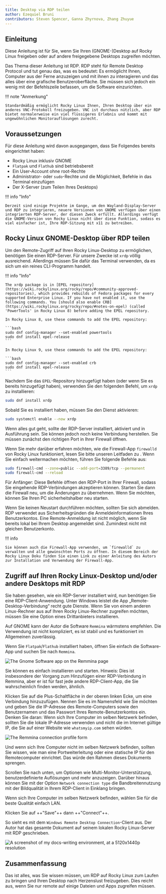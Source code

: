 ```yaml
---
title: Desktop via RDP teilen
author: Ezequiel Bruni
contributors: Steven Spencer, Ganna Zhyrnova, Zhang Zhuyue
---
```


## Einleitung

Diese Anleitung ist für Sie, wenn Sie Ihren (GNOME-)Desktop auf Rocky Linux freigeben oder auf andere freigegebene Desktops zugreifen möchten.

Das Thema dieser Anleitung ist RDP. RDP steht für Remote Desktop Protocol und tut genau das, was es bedeutet: Es ermöglicht Ihnen, Computer aus der Ferne anzuzeigen und mit ihnen zu interagieren und das alles über eine grafische Benutzeroberfläche. Sie müssen sich jedoch ein wenig mit der Befehlszeile befassen, um die Software einzurichten.

!!! note "Anmerkung"

```
Standardmäßig ermöglicht Rocky Linux Ihnen, Ihren Desktop über ein anderes VNC-Protokoll freizugeben. VNC ist durchaus nützlich, aber RDP bietet normalerweise ein viel flüssigeres Erlebnis und kommt mit ungewöhnlichen Monitorauflösungen zurecht.
```

## Voraussetzungen

Für diese Anleitung wird davon ausgegangen, dass Sie Folgendes bereits eingerichtet haben:

- Rocky Linux inklusiv GNOME
- `Flatpak` und `Flathub` sind betriebsbereit
- Ein User-Account ohne root-Rechte
- Administrator- oder `sudo`-Rechte und die Möglichkeit, Befehle in das Terminal einzufügen
- Der X-Server (zum Teilen Ihres Desktops)

!!! info "Info"

```
Derzeit sind einige Projekte im Gange, um den Wayland-Display-Server und RDP zu integrieren, neuere Versionen von GNOME verfügen über einen integrierten RDP-Server, der diesen Zweck erfüllt. Allerdings verfügt die GNOME-Version von Rocky Linux nicht über diese Funktion, sodass es viel einfacher ist, Ihre RDP-Sitzung mit x11 zu betreiben.
```

## Rocky Linux GNOME-Desktop über RDP teilen

Um den Remote-Zugriff auf Ihren Rocky Linux-Desktop zu ermöglichen, benötigen Sie einen RDP-Server. Für unsere Zwecke ist `xrdp` völlig ausreichend. Allerdings müssen Sie dafür das Terminal verwenden, da es sich um ein reines CLI-Programm handelt.

!!! info "Info"

````
The xrdp package is in [EPEL repository](https://wiki.rockylinux.org/rocky/repo/#community-approved-repositories), which provides rebuilds of Fedora packages for every supported Enterprise Linux. If you have not enabled it, use the following commands. You [should also enable CRB](https://wiki.rockylinux.org/rocky/repo/#notes-on-epel) (called 'PowerTools' in Rocky Linux 8) before adding the EPEL repository.

In Rocky Linux 8, use these commands to add the EPEL repository:

```bash
sudo dnf config-manager --set-enabled powertools
sudo dnf install epel-release
```

In Rocky Linux 9, use these commands to add the EPEL repository:

```bash
sudo dnf config-manager --set-enabled crb
sudo dnf install epel-release
```
````

Nachdem Sie das `EPEL`-Repository hinzugefügt haben (oder wenn Sie es bereits hinzugefügt haben), verwenden Sie den folgenden Befehl, um `xrdp` zu installieren:

```bash
sudo dnf install xrdp
```

Sobald Sie es installiert haben, müssen Sie den Dienst aktivieren:

```bash
sudo systemctl enable --now xrdp
```

Wenn alles gut geht, sollte der RDP-Server installiert, aktiviert und in Ausführung sein. Sie können jedoch noch keine Verbindung herstellen. Sie müssen zunächst den richtigen Port in Ihrer Firewall öffnen.

Wenn Sie mehr darüber erfahren möchten, wie die Firewall-App `firewalld` von Rocky Linux funktioniert, lesen Sie bitte unseren Leitfaden zu
. Wenn Sie einfach weitermachen möchten, führen Sie folgende Befehle aus:

```bash
sudo firewall-cmd --zone=public --add-port=3389/tcp --permanent
sudo firewall-cmd --reload
```

Für Anfänger: Diese Befehle öffnen den RDP-Port in Ihrer Firewall, sodass Sie eingehende RDP-Verbindungen akzeptieren können. Starten Sie dann die Firewall neu, um die Änderungen zu übernehmen. Wenn Sie möchten, können Sie Ihren PC sicherheitshalber neu starten.

Wenn Sie keinen Neustart durchführen möchten, sollten Sie sich abmelden. RDP verwendet aus Sicherheitsgründen die Anmeldeinformationen Ihres Benutzerkontos. Eine Remote-Anmeldung ist nicht möglich, wenn Sie bereits lokal bei Ihrem Desktop angemeldet sind. Zumindest nicht mit gleichen Benutzerkonto.

!!! info

```
Sie können auch die Firewall-App verwenden, um `firewalld` zu verwalten und alle gewünschten Ports zu öffnen. In diesem Bereich der Rocky Linux Doku finden Sie einen Link zu einer Anleitung des Autors zur Installation und Verwendung der Firewall-App.
```

## Zugriff auf Ihren Rocky Linux-Desktop und/oder andere Desktops mit RDP

Sie haben gesehen, wie ein RDP-Server installiert wird, nun benötigen Sie eine RDP-Client-Anwendung. Unter Windows leistet die App „Remote-Desktop-Verbindung“ recht gute Dienste. Wenn Sie von einem anderen Linux-Rechner aus auf Ihren Rocky Linux-Rechner zugreifen möchten, müssen Sie eine Option eines Drittanbieters installieren.

Auf GNOME kann der Autor die Software `Remmina` wärmstens empfehlen. Die Verwendung ist nicht kompliziert, es ist stabil und es funktioniert im Allgemeinen zuverlässig.

Wenn Sie `Flatpak`/`Flathub` installiert haben, öffnen Sie einfach die Software-App und suchen Sie nach `Remmina`.

![The Gnome Software app on the Remmina page](images/rdp_images/01-remmina.png)

Sie können es einfach installieren und starten. Hinweis: Dies ist insbesondere der Vorgang zum Hinzufügen einer RDP-Verbindung in Remmina, aber er ist für fast jede andere RDP-Client-App, die Sie wahrscheinlich finden werden, ähnlich.

Klicken Sie auf die Plus-Schaltfläche in der oberen linken Ecke, um eine Verbindung hinzuzufügen. Nennen Sie es im Namensfeld wie Sie möchten und geben Sie die IP-Adresse des Remote-Computers sowie den Benutzernamen und das Passwort Ihres Remote-Benutzerkontos ein. Denken Sie daran: Wenn sich Ihre Computer im selben Netzwerk befinden, sollten Sie die lokale IP-Adresse verwenden und nicht die im Internet gültige IP, die Sie auf einer Website wie `whatsmyip.com` sehen würden.

![The Remmina connection profile form](images/rdp_images/02-remmina-config.png)

Und wenn sich Ihre Computer nicht im selben Netzwerk befinden, sollten Sie wissen, wie man eine Portweiterleitung oder eine statische IP für den Remotecomputer einrichtet. Das würde den Rahmen dieses Dokuments sprengen.

Scrollen Sie nach unten, um Optionen wie Multi-Monitor-Unterstützung, benutzerdefinierte Auflösungen und mehr anzuzeigen. Darüber hinaus können Sie mit der Option `Network connection type` die Bandbreitennutzung mit der Bildqualität in Ihrem RDP-Client in Einklang bringen.

Wenn sich Ihre Computer im selben Netzwerk befinden, wählen Sie für die beste Qualität einfach LAN.

Klicken Sie auf ++"Save"++ dann ++"Connect"++.

So sieht es mit dem `Windows Remote Desktop Connection`-Client aus. Der Autor hat das gesamte Dokument auf seinem lokalen Rocky Linux-Server mit RDP geschrieben.

![A screenshot of my docs-writing environment, at a 5120x1440p resolution](images/rdp_images/03-rdp-connection.jpg)

## Zusammenfassung

Das ist alles, was Sie wissen müssen, um RDP auf Rocky Linux zum Laufen zu bringen und Ihren Desktop nach Herzenslust freizugeben. Dies reicht aus, wenn Sie nur remote auf einige Dateien und Apps zugreifen müssen.
